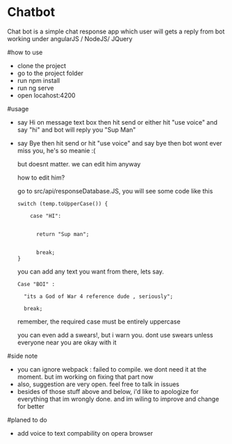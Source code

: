 # Chatbot

Chat bot is a simple chat response app which user will gets a reply from bot
working under angularJS / NodeJS/ JQuery

#how to use
- clone the project
- go to the project folder
- run npm install
- run ng serve
- open locahost:4200

#usage
- say Hi on message text box then hit send or either hit "use voice" and say "hi" and bot will reply you "Sup Man"
- say Bye then hit send or hit "use voice" and say bye then bot wont ever miss you, he's so meanie :(
    
    but doesnt matter. we can edit him anyway

    how to edit him?
    
    go to src/api/responseDatabase.JS, you will see some code like this
    
      switch (temp.toUpperCase()) {
          
          case "HI":


            return "Sup man";


            break;
      }

    you can add any text you want from there, lets say. 
    
      Case "BOI" :

        "its a God of War 4 reference dude , seriously";
  
        break;
    

    remember, the required case must be entirely uppercase

    you can even add a swears!, but i warn you. dont use swears unless everyone near you are okay with it


#side note
- you can ignore webpack : failed to compile. we dont need it at the moment. but im working on fixing that part now
- also, suggestion are very open. feel free to talk in issues
- besides of those stuff above and below, i'd like to apologize for everything that im wrongly done. and im wiling to improve and change for better

#planed to do
- add voice to text compability on opera browser
